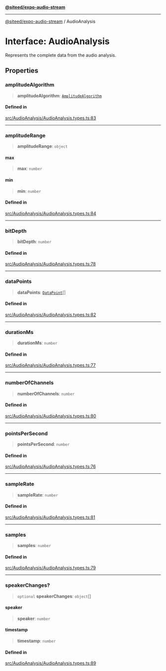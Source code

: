 [**@siteed/expo-audio-stream**](../README.md)

***

[@siteed/expo-audio-stream](../README.md) / AudioAnalysis

# Interface: AudioAnalysis

Represents the complete data from the audio analysis.

## Properties

### amplitudeAlgorithm

> **amplitudeAlgorithm**: [`AmplitudeAlgorithm`](../type-aliases/AmplitudeAlgorithm.md)

#### Defined in

[src/AudioAnalysis/AudioAnalysis.types.ts:83](https://github.com/deeeed/expo-audio-stream/blob/f94c6016ba4ce968cafbf68644199405f5991d7f/packages/expo-audio-stream/src/AudioAnalysis/AudioAnalysis.types.ts#L83)

***

### amplitudeRange

> **amplitudeRange**: `object`

#### max

> **max**: `number`

#### min

> **min**: `number`

#### Defined in

[src/AudioAnalysis/AudioAnalysis.types.ts:84](https://github.com/deeeed/expo-audio-stream/blob/f94c6016ba4ce968cafbf68644199405f5991d7f/packages/expo-audio-stream/src/AudioAnalysis/AudioAnalysis.types.ts#L84)

***

### bitDepth

> **bitDepth**: `number`

#### Defined in

[src/AudioAnalysis/AudioAnalysis.types.ts:78](https://github.com/deeeed/expo-audio-stream/blob/f94c6016ba4ce968cafbf68644199405f5991d7f/packages/expo-audio-stream/src/AudioAnalysis/AudioAnalysis.types.ts#L78)

***

### dataPoints

> **dataPoints**: [`DataPoint`](DataPoint.md)[]

#### Defined in

[src/AudioAnalysis/AudioAnalysis.types.ts:82](https://github.com/deeeed/expo-audio-stream/blob/f94c6016ba4ce968cafbf68644199405f5991d7f/packages/expo-audio-stream/src/AudioAnalysis/AudioAnalysis.types.ts#L82)

***

### durationMs

> **durationMs**: `number`

#### Defined in

[src/AudioAnalysis/AudioAnalysis.types.ts:77](https://github.com/deeeed/expo-audio-stream/blob/f94c6016ba4ce968cafbf68644199405f5991d7f/packages/expo-audio-stream/src/AudioAnalysis/AudioAnalysis.types.ts#L77)

***

### numberOfChannels

> **numberOfChannels**: `number`

#### Defined in

[src/AudioAnalysis/AudioAnalysis.types.ts:80](https://github.com/deeeed/expo-audio-stream/blob/f94c6016ba4ce968cafbf68644199405f5991d7f/packages/expo-audio-stream/src/AudioAnalysis/AudioAnalysis.types.ts#L80)

***

### pointsPerSecond

> **pointsPerSecond**: `number`

#### Defined in

[src/AudioAnalysis/AudioAnalysis.types.ts:76](https://github.com/deeeed/expo-audio-stream/blob/f94c6016ba4ce968cafbf68644199405f5991d7f/packages/expo-audio-stream/src/AudioAnalysis/AudioAnalysis.types.ts#L76)

***

### sampleRate

> **sampleRate**: `number`

#### Defined in

[src/AudioAnalysis/AudioAnalysis.types.ts:81](https://github.com/deeeed/expo-audio-stream/blob/f94c6016ba4ce968cafbf68644199405f5991d7f/packages/expo-audio-stream/src/AudioAnalysis/AudioAnalysis.types.ts#L81)

***

### samples

> **samples**: `number`

#### Defined in

[src/AudioAnalysis/AudioAnalysis.types.ts:79](https://github.com/deeeed/expo-audio-stream/blob/f94c6016ba4ce968cafbf68644199405f5991d7f/packages/expo-audio-stream/src/AudioAnalysis/AudioAnalysis.types.ts#L79)

***

### speakerChanges?

> `optional` **speakerChanges**: `object`[]

#### speaker

> **speaker**: `number`

#### timestamp

> **timestamp**: `number`

#### Defined in

[src/AudioAnalysis/AudioAnalysis.types.ts:89](https://github.com/deeeed/expo-audio-stream/blob/f94c6016ba4ce968cafbf68644199405f5991d7f/packages/expo-audio-stream/src/AudioAnalysis/AudioAnalysis.types.ts#L89)
